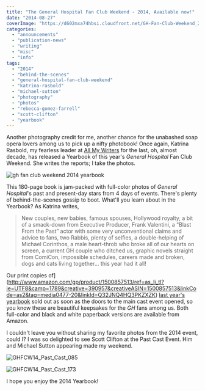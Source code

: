 ```yaml
---
title: "The General Hospital Fan Club Weekend - 2014, Available now!"
date: "2014-08-27"
coverImage: "https://d602mxa74hbsi.cloudfront.net/GH-Fan-Club-Weekend_2014.jpg"
categories:
  - "announcements"
  - "publication-news"
  - "writing"
  - "misc"
  - "info"
tags:
  - "2014"
  - "behind-the-scenes"
  - "general-hospital-fan-club-weekend"
  - "katrina-rasbold"
  - "michael-sutton"
  - "photography"
  - "photos"
  - "rebecca-gomez-farrell"
  - "scott-clifton"
  - "yearbook"
---
```


Another photography credit for me, another chance for the unabashed soap opera lovers among us to pick up a nifty photobook! Once again, Katrina Rasbold, my fearless leader at [All My Writers](http://allmywriters.net) for the last, oh, almost decade, has released a Yearbook of this year's _General Hospital_ Fan Club Weekend. She writes the reports; I take the photos.

![gh fan club weekend 2014 yearbook](https://d602mxa74hbsi.cloudfront.net/GH-Fan-Club-Weekend_2014.jpg)

This 180-page book is jam-packed with full-color photos of _General Hospital_'s past and present-day stars from 4 days of events. There's plenty of behind-the-scenes gossip to boot. What'll you learn about in the Yearbook? As Katrina writes,

> New couples, new babies, famous spouses, Hollywood royalty, a bit of a smack-down from Executive Producer, Frank Valentini, a “Blast From the Past” actor with some very unconventional claims and advice to fans, two Rabbis, plenty of selfies, a double-helping of Michael Corinthos, a male heart-throb who broke all of our hearts on screen, a current GH couple who ditched us, graphic novels straight from ComiCon, impossible schedules, careers made and broken, dogs and cats living together... this year had it all! 

Our print copies of](http://www.amazon.com/gp/product/1500857513/ref=as_li_tl?ie=UTF8&camp=1789&creative=390957&creativeASIN=1500857513&linkCode=as2&tag=media0477-20&linkId=Q32JNQ4HQ3PKZXZK) [last year's yearbook](the-general-hospital-fan-club-weekend-2013 "2013 GH Yearbook Info Page") sold out as soon as the doors to the main cast event opened, so you know these are beautiful keepsakes for the _GH_ fans among us. Both full-color and black and white paperback versions are available from Amazon.

I couldn't leave you without sharing my favorite photos from the 2014 event, could I? I was so delighted to see Scott Clifton at the Past Cast Event. Him and Michael Sutton appearing made my weekend.

![GHFCW14_Past_Cast_085](https://d602mxa74hbsi.cloudfront.net/ghfcw14_past_cast_085/)

![GHFCW14_Past_Cast_173](https://d602mxa74hbsi.cloudfront.net/ghfcw14_past_cast_173/)

I hope you enjoy the 2014 Yearbook!
